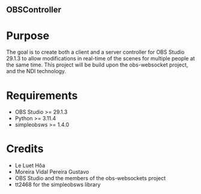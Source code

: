 ## OBSController

# Purpose
The goal is to create both a client and a server controller for OBS Studio 29.1.3 to allow modifications in real-time of the scenes for multiple people at the same time.
This project will be build upon the obs-websocket project, and the NDI technology.

# Requirements
- OBS Studio >= 29.1.3
- Python >= 3.11.4
- simpleobsws >= 1.4.0 
# Credits
- Le Luet Hôa 
- Moreira Vidal Pereira Gustavo
- OBS Studio and the members of the obs-websockets project
- tt2468 for the simpleobsws library
